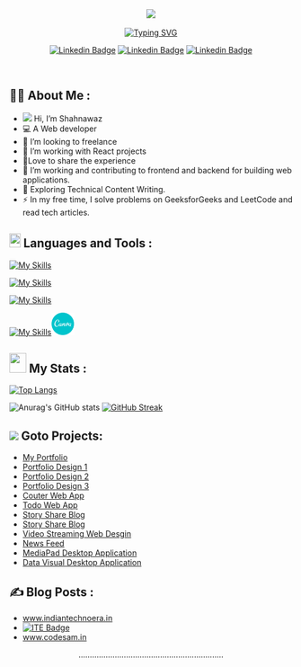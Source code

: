 <!-- BEGIN YOUTUBE-CARDS -->
<!-- END YOUTUBE-CARDS --> 
  

<div id="header" align="center">
  <img src="https://media.tenor.com/CeDk6XdCgOUAAAAi/develop-web.gif" width="160" />
  
</div>  




<div id="badges" align="center">
 
[![Typing SVG](https://readme-typing-svg.demolab.com?font=Fira+Code&duration=2500&pause=1000&color=16C5F7&center=true&width=435&lines=Welcome+to+our+GitHub+world;Explore+more+and+get+more+)](https://git.io/typing-svg)
  
 [![Linkedin Badge](https://img.shields.io/badge/LinkedIn-blue?style=for-the-badge&logo=linkedin&logoColor=white)](http://ca.linkedin.com/in/snawaza243) 
 [![Linkedin Badge](https://img.shields.io/badge/Twitter-blue?style=for-the-badge&logo=twitter&logoColor=white)](http://twitter.com/snawaza243)
 [![Linkedin Badge](https://img.shields.io/badge/YouTube-red?style=for-the-badge&logo=youtube&logoColor=white)](https://www.youtube.com/indiantechnoera) 
 

 
<img src="https://komarev.com/ghpvc/?username=your-github-username&style=flat-square&color=blue" alt=""/>
</div>


:man_technologist: About Me : 
---
- <img src="https://media.giphy.com/media/hvRJCLFzcasrR4ia7z/giphy.gif" width="20px" /> Hi, I’m Shahnawaz
- :computer: A Web developer
- :eyes: I’m looking to freelance
- :maple_leaf: I’m working with React projects
- :revolving_hearts:Love to share the experience
- :telescope: I’m working and contributing to frontend and backend for building web applications.
- :seedling: Exploring Technical Content Writing.
- :zap: In my free time, I solve problems on GeeksforGeeks and LeetCode and read tech articles.

<img src="https://d2xrkn56aw2rdo.cloudfront.net/icc/assets/Mobile/Loading_Blue.gif" width="20" height="25"/> Languages and Tools :
---
<div> 

[![My Skills](https://skillicons.dev/icons?i=c,cpp,java,python&theme=light)](https://skillicons.dev)



[![My Skills](https://skills.thijs.gg/icons?i=html,css,js,react,materialui)](https://skills.thijs.gg)



[![My Skills](https://skills.thijs.gg/icons?i=nodejs,nextjs,express,mysql,mongodb,aws,firebase)](https://skills.thijs.gg)



[![My Skills](https://skills.thijs.gg/icons?i=xd,arduino,git,github,gatsby)](https://skills.thijs.gg)<img src="https://github.com/devicons/devicon/blob/master/icons/canva/canva-original.svg" title="Canva" alt="Canva" width="40" height="40"/>&nbsp;
</div>




<img src="https://media.baamboozle.com/uploads/images/515066/1672495100_159072_gif-url.gif" width="30" height="35"/> My Stats :
---
[![Top Langs](https://github-readme-stats.vercel.app/api/top-langs/?username=snawaza243&layout=compact&theme=tokyonight)](https://github.com/snawaza243/github-readme-stats)

![Anurag's GitHub stats](https://github-readme-stats.vercel.app/api?username=snawaza243&show_icons=true&theme=tokyonight)
[![GitHub Streak](http://github-readme-streak-stats.herokuapp.com?user=snawaza243&theme=tokyonight&background=000000)](https://git.io/streak-stats)



<img style="margin:-200;" src="https://cdn3.emoji.gg/emojis/blinkingeyes_4544.gif" width="25" /> Goto Projects:
---
-   <a href="https://github.com/snawaza243/react-portfolio">My Portfolio</a>
-   <a href="https://github.com/snawaza243/portfolio">Portfolio Design 1</a>
-   <a href="https://github.com/snawaza243/portfolio-design-2">Portfolio Design 2</a>
-   <a href="https://snawaza243.github.io/portfolio-design-1">Portfolio Design 3</a>
-   <a href="https://snawaza243.github.io/react-state-counter/">Couter Web App</a>
-   <a href="https://snawaza243.github.io/react-todo-app/">Todo Web App</a>
-   <a href="https://snawaza243.github.io/react-blog-app/">Story Share Blog</a>
-   <a href="https://github.com/snawaza243/hostelbazaar">Story Share Blog</a>
-   <a href="https://github.com/snawaza243/react-netflix-clone">Video Streaming Web Desgin</a>
-   <a href="https://github.com/snawaza243/news-feed">News Feed</a>
-   <a href="https://github.com/snawaza243/MediaPad">MediaPad Desktop Application</a>
-   <a href="https://github.com/snawaza243/pydataview">Data Visual Desktop Application</a>

:writing_hand: Blog Posts :
---
- <a href="https://www.indiantechnoera.in">www.indiantechnoera.in</a>
- [![ITE Badge](https://custom-icon-badges.demolab.com/badge/custom-badge-blue.svg?logo=ite)](www.indiantechnoera.in) 
-   <a href="https://www.codesam.in">www.codesam.in</a> 

<p align="center">................................................................</p>
